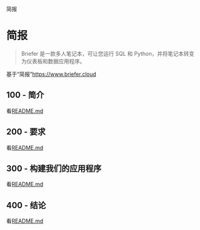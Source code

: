 简报

# 简报

> Briefer 是一款多人笔记本，可让您运行 SQL 和 Python，并将笔记本转变为仪表板和数据应用程序。

基于“简报”<https://www.briefer.cloud>

## 100 - 简介

看[README.md](./100/README.md)

## 200 - 要求

看[README.md](./200/README.md)

## 300 - 构建我们的应用程序

看[README.md](./300/README.md)

## 400 - 结论

看[README.md](./400/README.md)

